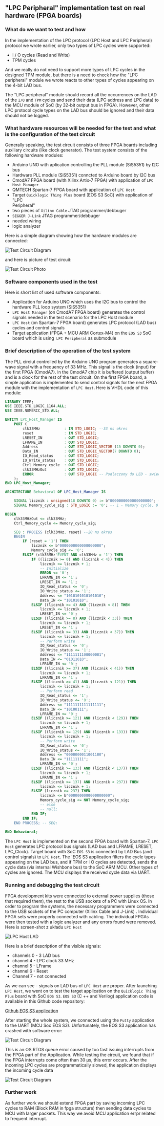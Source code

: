 ## "LPC Peripheral" implementation test on real hardware (FPGA boards)

### What do we want to test and how

In the implementation of the LPC protocol (LPC Host and LPC Peripheral) protocol we wrote  earlier, only two types of LPC cycles were supported:
+ I / O cycles (Read and Write)
+ TPM cycles

And we really do not need to support more types of LPC cycles in the designed 
TPM module, but there is a need to check how the "LPC peripheral" module we wrote
reacts to other types of cycles appearing on the 4-bit LAD bus. 

The "LPC peripheral" module should record all the occurrences on the LAD of the
`I/O` and `TPM` cycles and send their data (LPC address and LPC data) to the 
MCU module of SoC (by 32-bit output bus in FPGA). However, other LPC protocol cycle types on the LAD bus should be ignored and their data should not be logged.

### What hardware resources will be needed for the test and what is the configuration of the test circuit

Generally speaking, the test circuit consists of three FPGA boards including auxiliary circuits (like clock generator). The test system consists of the following hardware modules:

+ Arduino UNO with aplication controlling the PLL module (SiS5351) by I2C bus
+ Hardware PLL module (SiS5351) conncted to Arduino board by I2C bus
+ CmodA7 FPGA board (with Xilinx Artix-7 FPGA) with application of `LPC Host Manager`
+ QMTECH Spartan-7 FPGA board with application of `LPC Host`
+ Target `Quicklogic Thing Plus` board (EOS S3 SoC) with application of "LPC  
Peripheral"
+ two pieces of `Xilinx Cable` JTAG programmer/debbuger
+ `SEGGER J-Link` JTAG programmer/debbuger
+ needed wiring
+ logic analyzer

Here is a simple diagram showing how the hardware modules are connected:

![Test Circuit Diagram](images/TestCircuit_Diagram.jpg)

and here is picture of test circuit:

![Test Circuit Photo](images/LPPeriph_Test_Circuit.png)

### Software components used in the test

Here is short list of used software components:

+ Application for Arduino UNO which uses the I2C bus to control the hardware PLL 
loop system (SiS5351)
+ `LPC Host Manager` (on CmodA7 FPGA board) generates the control signals needed 
in the test scenario for the LPC Host module
+ `LPC Host` (on Spartan-7 FPGA board) generates LPC protocol (LAD bus) cycles 
and control signals
+ Target application (FPGA + MCU ARM Cortex-M4) on the `EOS S3` SoC board which is using` LPC Peripheral` as submodule

### Brief description of the operation of the test system

The PLL circiut controlled by the Arduino UNO program generates a square-wave signal
with a frequency of 33 MHz. This signal is the clock (input) for the first FPGA 
(CmodA7). In the CmodA7 chip it is buffered (output buffer) and is a clock for 
the rest of the test circuit. On the first  FPGA board, a simple application
is implemented to send control signals for the next FPGA module with the 
implementation of `LPC Host`. Here is VHDL code of this module:
```vhdl
LIBRARY IEEE;
USE IEEE.STD_LOGIC_1164.ALL;
USE IEEE.NUMERIC_STD.ALL;

ENTITY LPC_Host_Manager IS
	PORT (
		clk33MHz           : IN STD_LOGIC; --33 ns okres
		reset              : IN STD_LOGIC;
		LRESET_IN          : OUT STD_LOGIC;
		LFRAME_IN          : OUT STD_LOGIC;
		Address            : OUT STD_LOGIC_VECTOR (15 DOWNTO 0);
		Data_IN            : OUT STD_LOGIC_VECTOR(7 DOWNTO 0);
		IO_Read_status     : OUT STD_LOGIC;
		IO_Write_status    : OUT STD_LOGIC;
		Ctrl_Memory_cycle  : OUT STD_LOGIC;
		clk33MHzOut        : OUT STD_LOGIC;
		ERROR              : OUT STD_LOGIC -- Podlaczony do LED - swieci to blad
	);
END LPC_Host_Manager;

ARCHITECTURE Behavioral OF LPC_Host_Manager IS

	SIGNAL licznik : unsigned(18 DOWNTO 0) := b"0000000000000000000"; -- definicja syg lokalnego
	SIGNAL Memory_cycle_sig : STD_LOGIC := '0'; -- 1 - Memory cycle, 0 - I/O cycle

BEGIN
	clk33MHzOut <= clk33MHz;
	Ctrl_Memory_cycle <= Memory_cycle_sig;

	SEQ : PROCESS (clk33MHz, reset) --20 ns okres
	BEGIN
		IF (reset = '1') THEN
			licznik <= b"0000000000000000000";
			Memory_cycle_sig <= '0';
		ELSIF (clk33MHz'EVENT AND clk33MHz = '1') THEN 
			IF ((licznik >= 0) AND (licznik < 4)) THEN
				licznik <= licznik + 1;
				-- Initialize
				ERROR <= '0';
				LFRAME_IN <= '1'; 
				LRESET_IN <= '1'; 
				IO_Read_status <= '0'; 
				IO_Write_status <= '1';
				Address <= "1010101010101010"; 
				Data_IN <= "10101010"; 
			ELSIF ((licznik >= 4) AND (licznik < 8)) THEN
				licznik <= licznik + 1;
				LRESET_IN <= '0';
			ELSIF ((licznik >= 8) AND (licznik < 33)) THEN 
				licznik <= licznik + 1;
				LRESET_IN <= '1';
			ELSIF ((licznik >= 33) AND (licznik < 37)) THEN
				licznik <= licznik + 1;
				-- Perform write
				IO_Read_status <= '0'; 
				IO_Write_status <= '1';
				Address <= "1111111100000001"; 
				Data_IN <= "01011010";
				LFRAME_IN <= '0'; 
			ELSIF ((licznik >= 37) AND (licznik < 41)) THEN
				licznik <= licznik + 1;
				LFRAME_IN <= '1';
			ELSIF ((licznik >= 41) AND (licznik < 121)) THEN
				licznik <= licznik + 1;
				-- Perform read
				IO_Read_status <= '1'; 
				IO_Write_status <= '0'; 
				Address <= "1111111111111111"; 
				Data_IN <= "10100111"; 
				LFRAME_IN <= '0'; 
			ELSIF ((licznik >= 121) AND (licznik < 129)) THEN
				licznik <= licznik + 1;
				LFRAME_IN <= '1';
			ELSIF ((licznik >= 129) AND (licznik < 133)) THEN
				licznik <= licznik + 1;
				-- Perform write
				IO_Read_status <= '0'; 
				IO_Write_status <= '1';
				Address <= "0000000011001100";
				Data_IN <= "11111111"; 
				LFRAME_IN <= '0'; 
			ELSIF ((licznik >= 133) AND (licznik < 137)) THEN
				licznik <= licznik + 1; 
				LFRAME_IN <= '1';
			ELSIF ((licznik >= 137) AND (licznik < 237)) THEN
				licznik <= licznik + 1;
			ELSIF (licznik >= 237) THEN
				licznik <= b"0000000000000000000";
				Memory_cycle_sig <= NOT Memory_cycle_sig;
				-- else 
				-- null;
			END IF;
		END IF;
	END PROCESS; -- SEQ:
 
END Behavioral;
```

The `LPC Host` is implemented on the second 
FPGA board with Spartan-7. `LPC Host` generates LPC protocol bus signals (LAD bus
and LFRAME, LRESET, LPC_Clock). Target board with SoC `EOS S3` is connected by 
LAD Bus (and control signals) to `LPC Host`. The `EOS S3 application filters the
cycle types appearing on the LAD bus, and if TPM or I O cycles are detected,
sends the cycle data (via internal Wishbone bus) to the SoC ARM MCU. Other types
of cycles are ignored. The MCU displays the received cycle data via UART.

### Running and debugging the test circuit

FPGA development kits were connected to external power supplies (those that required
them), the rest to the USB sockets of a PC with Linux OS. In order to program the
systems, the necessary programmers were connected to the USB sockets of the PC 
computer (Xilinx Cable and J-Link) . Individual FPGA sets were properly connected
with cabling. The individual FPGAs were then tested with a logic analyzer and any
errors found were removed. Here is screen-shot z układu `LPC Host`

![LPC Host LAD](images/LPC_Host_LAD_Logic.png)

Here is a brief description of the visible signals:
+ channels 0 - 3 LAD bus
+ channel 4 - LPC clock 33 MHz
+ channel 5 - LFrame
+ channel 6 - Reset
+ Channel 7 - not connected

As we can see - signals on LAD bus of `LPC Host` are proper. 
After launching `LPC Host`, we went on to test the target application on the 
`Quicklogic Thing Plus` board with SoC `EOS S3`. `EOS S3` (C ++ and Verilog) 
application code is available in this Github code repository:

[Github EOS S3 application](https://github.com/lpn-plant/lpntpm-eos-s3-examples)

After starting the whole system, we connected using the `Putty` application to
the UART (MCU Soc EOS S3). Unfortunately, the EOS S3 application has crashed with
software error:

![Test Circuit Diagram](images/EOS_S3_App_Fault01.png)

This is an OS RTOS queue error caused by too fast issuing interrupts from the 
FPGA part of the Application. While testing the circuit, we found that if the 
FPGA interrupts come often than 30 µs, this error occurs. After the incoming LPC
cycles are programmatically slowed, the application displays the incoming cycle data

![Test Circuit Diagram](images/Putty_DataCycleReceive.png)

### Further work

As further work we should extend FPGA part by saving incoming LPC cycles to RAM 
(Block RAM in fpga structure) then sending data cycles to MCU with larger packets.
This way we avoid MCU application errpr related to frequent interrupt.
